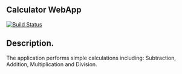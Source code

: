 ## Calculator WebApp

[![Build Status](https://travis-ci.org/PatrickMugayaJoel/WebApp.svg?branch=master)](https://travis-ci.org/PatrickMugayaJoel/WebApp)

## Description.
The application performs simple calculations including: Subtraction, Addition, Multiplication and Division.
